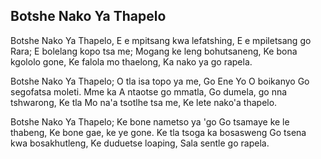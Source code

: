 ## Botshe Nako Ya Thapelo

Botshe Nako Ya Thapelo,
E e mpitsang kwa lefatshing,
E e mpiletsang go Rara;
E bolelang kopo tsa me;
Mogang ke leng bohutsaneng,
Ke bona kgololo gone,
Ke falola mo thaelong,
Ka nako ya go rapela.

Botshe Nako Ya Thapelo;
O tla isa topo ya me,
Go Ene Yo O boikanyo
Go segofatsa moleti.
Mme ka A ntaotse go mmatla,
Go dumela, go nna tshwarong,
Ke tla Mo na'a tsotlhe tsa me,
Ke lete nako'a thapelo.

Botshe Nako Ya Thapelo;
Ke bone nametso ya 'go
Go tsamaye ke le thabeng,
Ke bone gae, ke ye gone.
Ke tla tsoga ka bosasweng
Go tsena kwa bosakhutleng,
Ke duduetse loaping,
Sala sentle go rapela.

